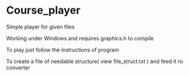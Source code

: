 # Course_player

Simple player for given files

Working under Windows and requires graphics.h to compile

To play just follow the instructions of program

To create a file of needable structure( view file_struct.txt ) and feed it ro converter
